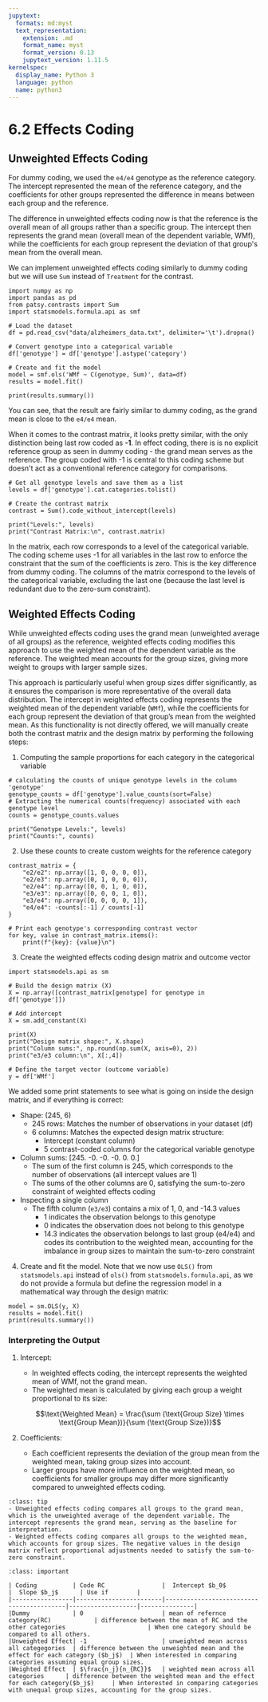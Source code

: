 ```yaml
---
jupytext:
  formats: md:myst
  text_representation:
    extension: .md
    format_name: myst
    format_version: 0.13
    jupytext_version: 1.11.5
kernelspec:
  display_name: Python 3
  language: python
  name: python3
---
```


# 6.2 Effects Coding

## Unweighted Effects Coding

For dummy coding, we used the `e4/e4` genotype as the reference category. The intercept represented the mean of the reference category, and the coefficients for other groups represented the difference in means between each group and the reference.

The difference in unweighted effects coding now is that the reference is the overall mean of all groups rather than a specific group. The intercept then represents the grand mean (overall mean of the dependent variable, WMf), while the coefficients for each group represent the deviation of that group's mean from the overall mean.

We can implement unweighted effects coding similarly to dummy coding but we will use `Sum` instead of `Treatment` for the contrast.

```{code-cell}
import numpy as np
import pandas as pd
from patsy.contrasts import Sum
import statsmodels.formula.api as smf

# Load the dataset
df = pd.read_csv("data/alzheimers_data.txt", delimiter='\t').dropna()

# Convert genotype into a categorical variable
df['genotype'] = df['genotype'].astype('category')

# Create and fit the model
model = smf.ols('WMf ~ C(genotype, Sum)', data=df)
results = model.fit()

print(results.summary())
```

You can see, that the result are fairly similar to dummy coding, as the grand mean is close to the `e4/e4` mean.

When it comes to the contrast matrix, it looks pretty similar, with the only distinction being last row coded as **-1**. In effect coding, there is is no explicit reference group as seen in dummy coding - the grand mean serves as the reference. The group coded with -1 is central to this coding scheme but doesn't act as a conventional reference category for comparisons.

```{code-cell}
# Get all genotype levels and save them as a list
levels = df['genotype'].cat.categories.tolist()

# Create the contrast matrix
contrast = Sum().code_without_intercept(levels)

print("Levels:", levels)
print("Contrast Matrix:\n", contrast.matrix)
```

In the matrix, each row corresponds to a level of the categorical variable. The coding scheme uses -1 for all variables in the last row to enforce the constraint that the sum of the coefficients is zero. This is the key difference from dummy coding. The columns of the matrix correspond to the levels of the categorical variable, excluding the last one (because the last level is redundant due to the zero-sum constraint).


## Weighted Effects Coding

While unweighted effects coding uses the grand mean (unweighted average of all groups) as the reference, weighted effects coding modifies this approach to use the weighted mean of the dependent variable as the reference. The weighted mean accounts for the group sizes, giving more weight to groups with larger sample sizes.

This approach is particularly useful when group sizes differ significantly, as it ensures the comparison is more representative of the overall data distribution. The intercept in weighted effects coding represents the weighted mean of the dependent variable (`WMf`), while the coefficients for each group represent the deviation of that group’s mean from the weighted mean. As this functionality is not directly offered, we will manually create both the contrast matrix and the design matrix by performing the following steps:

1.  Computing the sample proportions for each category in the categorical variable

```{code-cell}
# calculating the counts of unique genotype levels in the column 'genotype'
genotype_counts = df['genotype'].value_counts(sort=False)
# Extracting the numerical counts(frequency) associated with each genotype level
counts = genotype_counts.values

print("Genotype Levels:", levels)       
print("Counts:", counts)

```

2.  Use these counts to create custom weights for the reference category

```{code-cell}
contrast_matrix = {
    "e2/e2": np.array([1, 0, 0, 0, 0]),
    "e2/e3": np.array([0, 1, 0, 0, 0]),
    "e2/e4": np.array([0, 0, 1, 0, 0]),
    "e3/e3": np.array([0, 0, 0, 1, 0]),
    "e3/e4": np.array([0, 0, 0, 0, 1]),
    "e4/e4": -counts[:-1] / counts[-1]
}

# Print each genotype's corresponding contrast vector
for key, value in contrast_matrix.items():
    print(f"{key}: {value}\n")
```

3.  Create the weighted effects coding design matrix and outcome vector

```{code-cell}
import statsmodels.api as sm

# Build the design matrix (X)
X = np.array([contrast_matrix[genotype] for genotype in df['genotype']])

# Add intercept
X = sm.add_constant(X)  

print(X)
print("Design matrix shape:", X.shape)
print("Column sums:", np.round(np.sum(X, axis=0), 2))
print("e3/e3 column:\n", X[:,4])

# Define the target vector (outcome variable)
y = df['WMf']
```

We added some print statements to see what is going on inside the design matrix, and if everything is correct:
  - Shape: (245, 6)
    - 245 rows: Matches the number of observations in your dataset (df)
    - 6 columns: Matches the expected design matrix structure:
      - Intercept (constant column)
      - 5 contrast-coded columns for the categorical variable genotype
  - Column sums: [245. -0. -0. -0. 0. 0.]
    - The sum of the first column is 245, which corresponds to the number of observations (all intercept values are 1)
    - The sums of the other columns are 0, satisfying the sum-to-zero constraint of weighted effects coding
  - Inspecting a single column
    - The fifth column (`e3/e3`) contains a mix of 1, 0, and -14.3 values
      - 1 indicates the observation belongs to this genotype
      - 0 indicates the observation does not belong to this genotype
      - 14.3 indicates the observation belongs to last group (e4/e4) and codes its contribution to the weighted mean, accounting for the imbalance in group sizes to maintain the sum-to-zero constraint

4. Create and fit the model. Note that we now use `OLS()` from `statsmodels.api` instead of `ols()` from `statsmodels.formula.api`, as we do not provide a formula but define the regression model in a mathematical way through the design matrix:

```{code-cell}
model = sm.OLS(y, X)
results = model.fit()
print(results.summary())
```

### Interpreting the Output

1. Intercept:
    - In weighted effects coding, the intercept represents the weighted mean of WMf, not the grand mean.
    - The weighted mean is calculated by giving each group a weight proportional to its size:
        
    $$\text{Weighted Mean} = \frac{\sum (\text{Group Size} \times \text{Group Mean})}{\sum (\text{Group Size})}$$

2. Coefficients:
    - Each coefficient represents the deviation of the group mean from the weighted mean, taking group sizes into account.
    - Larger groups have more influence on the weighted mean, so coefficients for smaller groups may differ more significantly compared to unweighted effects coding.


```{admonition} Summary
:class: tip
- Unweighted effects coding compares all groups to the grand mean, which is the unweighted average of the dependent variable. The intercept represents the grand mean, serving as the baseline for interpretation.
- Weighted effects coding compares all groups to the weighted mean, which accounts for group sizes. The negative values in the design matrix reflect proportional adjustments needed to satisfy the sum-to-zero constraint.
```

```{admonition} Categorical Regression - Method Summary
:class: important

| Coding          | Code RC                |  Intercept $b_0$                         |  Slope $b_j$      | Use if        |
|-----------------|------------------------|------------------------------------------|-------------------|---------------|
|Dummy    	      | 0                      | mean of refernce category(RC)            | difference between the mean of RC and the other categories                       | When one category should be compared to all others.
|Unweighted Effect| -1                     | unweighted mean across all categegories  | difference between the unweighted mean and the effect for each category ($b_j$)  | When interested in comparing categories assuming equal group sizes.
|Weighted Effect  | $\frac{n_j}{n_{RC}}$   | weighted mean across all categories      | difference between the weighted mean and the effect for each category($b_j$)     | When interested in comparing categories with unequal group sizes, accounting for the group sizes.
```